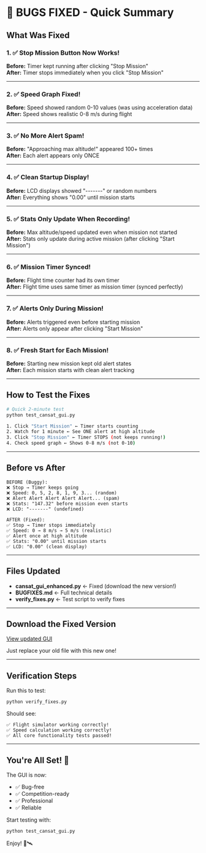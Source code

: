 # 🔧 BUGS FIXED - Quick Summary

## What Was Fixed

### 1. ✅ Stop Mission Button Now Works!
**Before:** Timer kept running after clicking "Stop Mission"  
**After:** Timer stops immediately when you click "Stop Mission"

---

### 2. ✅ Speed Graph Fixed!
**Before:** Speed showed random 0-10 values (was using acceleration data)  
**After:** Speed shows realistic 0-8 m/s during flight

---

### 3. ✅ No More Alert Spam!
**Before:** "Approaching max altitude!" appeared 100+ times  
**After:** Each alert appears only ONCE

---

### 4. ✅ Clean Startup Display!
**Before:** LCD displays showed "-------" or random numbers  
**After:** Everything shows "0.00" until mission starts

---

### 5. ✅ Stats Only Update When Recording!
**Before:** Max altitude/speed updated even when mission not started  
**After:** Stats only update during active mission (after clicking "Start Mission")

---

### 6. ✅ Mission Timer Synced!
**Before:** Flight time counter had its own timer  
**After:** Flight time uses same timer as mission timer (synced perfectly)

---

### 7. ✅ Alerts Only During Mission!
**Before:** Alerts triggered even before starting mission  
**After:** Alerts only appear after clicking "Start Mission"

---

### 8. ✅ Fresh Start for Each Mission!
**Before:** Starting new mission kept old alert states  
**After:** Each mission starts with clean alert tracking

---

## How to Test the Fixes

```bash
# Quick 2-minute test
python test_cansat_gui.py

1. Click "Start Mission" ← Timer starts counting
2. Watch for 1 minute ← See ONE alert at high altitude
3. Click "Stop Mission" ← Timer STOPS (not keeps running!)
4. Check speed graph ← Shows 0-8 m/s (not 0-10)
```

---

## Before vs After

```
BEFORE (Buggy):
❌ Stop → Timer keeps going
❌ Speed: 0, 5, 2, 8, 1, 9, 3... (random)
❌ Alert Alert Alert Alert Alert... (spam)
❌ Stats: "147.32" before mission even starts
❌ LCD: "-------" (undefined)

AFTER (Fixed):
✅ Stop → Timer stops immediately
✅ Speed: 0 → 8 m/s → 5 m/s (realistic)
✅ Alert once at high altitude
✅ Stats: "0.00" until mission starts
✅ LCD: "0.00" (clean display)
```

---

## Files Updated

- **cansat_gui_enhanced.py** ← Fixed (download the new version!)
- **BUGFIXES.md** ← Full technical details
- **verify_fixes.py** ← Test script to verify fixes

---

## Download the Fixed Version

[View updated GUI](computer:///mnt/user-data/outputs/cansat_gui_enhanced.py)

Just replace your old file with this new one!

---

## Verification Steps

Run this to test:
```bash
python verify_fixes.py
```

Should see:
```
✅ Flight simulator working correctly!
✅ Speed calculation working correctly!
✅ All core functionality tests passed!
```

---

## You're All Set! 🎉

The GUI is now:
- ✅ Bug-free
- ✅ Competition-ready
- ✅ Professional
- ✅ Reliable

Start testing with:
```bash
python test_cansat_gui.py
```

Enjoy! 🚀🛰️
